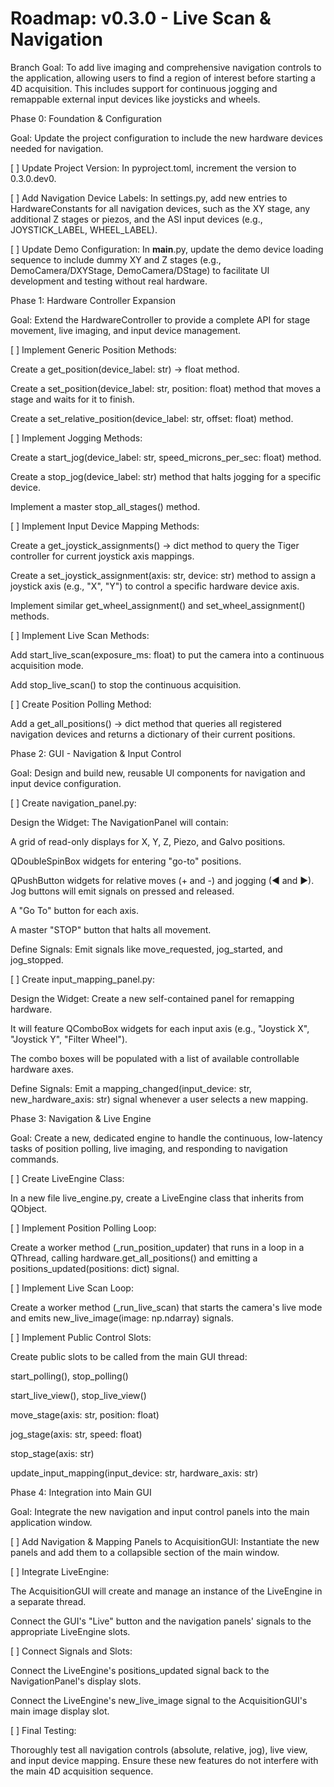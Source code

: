 # Roadmap: v0.3.0 - Live Scan & Navigation

Branch Goal: To add live imaging and comprehensive navigation controls to the application, allowing users to find a region of interest before starting a 4D acquisition. This includes support for continuous jogging and remappable external input devices like joysticks and wheels.

Phase 0: Foundation & Configuration

Goal: Update the project configuration to include the new hardware devices needed for navigation.

[ ] Update Project Version: In pyproject.toml, increment the version to 0.3.0.dev0.

[ ] Add Navigation Device Labels: In settings.py, add new entries to HardwareConstants for all navigation devices, such as the XY stage, any additional Z stages or piezos, and the ASI input devices (e.g., JOYSTICK_LABEL, WHEEL_LABEL).

[ ] Update Demo Configuration: In __main__.py, update the demo device loading sequence to include dummy XY and Z stages (e.g., DemoCamera/DXYStage, DemoCamera/DStage) to facilitate UI development and testing without real hardware.

Phase 1: Hardware Controller Expansion

Goal: Extend the HardwareController to provide a complete API for stage movement, live imaging, and input device management.

[ ] Implement Generic Position Methods:

Create a get_position(device_label: str) -> float method.

Create a set_position(device_label: str, position: float) method that moves a stage and waits for it to finish.

Create a set_relative_position(device_label: str, offset: float) method.

[ ] Implement Jogging Methods:

Create a start_jog(device_label: str, speed_microns_per_sec: float) method.

Create a stop_jog(device_label: str) method that halts jogging for a specific device.

Implement a master stop_all_stages() method.

[ ] Implement Input Device Mapping Methods:

Create a get_joystick_assignments() -> dict method to query the Tiger controller for current joystick axis mappings.

Create a set_joystick_assignment(axis: str, device: str) method to assign a joystick axis (e.g., "X", "Y") to control a specific hardware device axis.

Implement similar get_wheel_assignment() and set_wheel_assignment() methods.

[ ] Implement Live Scan Methods:

Add start_live_scan(exposure_ms: float) to put the camera into a continuous acquisition mode.

Add stop_live_scan() to stop the continuous acquisition.

[ ] Create Position Polling Method:

Add a get_all_positions() -> dict method that queries all registered navigation devices and returns a dictionary of their current positions.

Phase 2: GUI - Navigation & Input Control

Goal: Design and build new, reusable UI components for navigation and input device configuration.

[ ] Create navigation_panel.py:

Design the Widget: The NavigationPanel will contain:

A grid of read-only displays for X, Y, Z, Piezo, and Galvo positions.

QDoubleSpinBox widgets for entering "go-to" positions.

QPushButton widgets for relative moves (+ and -) and jogging (◀ and ▶). Jog buttons will emit signals on pressed and released.

A "Go To" button for each axis.

A master "STOP" button that halts all movement.

Define Signals: Emit signals like move_requested, jog_started, and jog_stopped.

[ ] Create input_mapping_panel.py:

Design the Widget: Create a new self-contained panel for remapping hardware.

It will feature QComboBox widgets for each input axis (e.g., "Joystick X", "Joystick Y", "Filter Wheel").

The combo boxes will be populated with a list of available controllable hardware axes.

Define Signals: Emit a mapping_changed(input_device: str, new_hardware_axis: str) signal whenever a user selects a new mapping.

Phase 3: Navigation & Live Engine

Goal: Create a new, dedicated engine to handle the continuous, low-latency tasks of position polling, live imaging, and responding to navigation commands.

[ ] Create LiveEngine Class:

In a new file live_engine.py, create a LiveEngine class that inherits from QObject.

[ ] Implement Position Polling Loop:

Create a worker method (_run_position_updater) that runs in a loop in a QThread, calling hardware.get_all_positions() and emitting a positions_updated(positions: dict) signal.

[ ] Implement Live Scan Loop:

Create a worker method (_run_live_scan) that starts the camera's live mode and emits new_live_image(image: np.ndarray) signals.

[ ] Implement Public Control Slots:

Create public slots to be called from the main GUI thread:

start_polling(), stop_polling()

start_live_view(), stop_live_view()

move_stage(axis: str, position: float)

jog_stage(axis: str, speed: float)

stop_stage(axis: str)

update_input_mapping(input_device: str, hardware_axis: str)

Phase 4: Integration into Main GUI

Goal: Integrate the new navigation and input control panels into the main application window.

[ ] Add Navigation & Mapping Panels to AcquisitionGUI: Instantiate the new panels and add them to a collapsible section of the main window.

[ ] Integrate LiveEngine:

The AcquisitionGUI will create and manage an instance of the LiveEngine in a separate thread.

Connect the GUI's "Live" button and the navigation panels' signals to the appropriate LiveEngine slots.

[ ] Connect Signals and Slots:

Connect the LiveEngine's positions_updated signal back to the NavigationPanel's display slots.

Connect the LiveEngine's new_live_image signal to the AcquisitionGUI's main image display slot.

[ ] Final Testing:

Thoroughly test all navigation controls (absolute, relative, jog), live view, and input device mapping. Ensure these new features do not interfere with the main 4D acquisition sequence.
